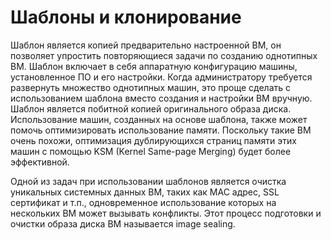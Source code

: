 # Шаблоны и клонирование

Шаблон является копией предварительно настроенной ВМ, он позволяет упростить повторяющиеся задачи по созданию однотипных ВМ. Шаблон включает в себя аппаратную конфигурацию машины, установленное ПО и его настройки. Когда администратору требуется развернуть множество однотипных машин, это проще сделать с использованием шаблона вместо создания и настройки ВМ вручную. Шаблон является побитной копией оригинального образа диска. Использование машин, созданных на основе шаблона, также может помочь оптимизировать использование памяти. Поскольку такие ВМ очень похожи, оптимизация дублирующихся страниц памяти этих машин с помощью KSM (Kernel Same-page Merging) будет более эффективной.

Одной из задач при использовании шаблонов является очистка уникальных системных данных ВМ, таких как MAC адрес, SSL сертификат и т.п., одновременное использование которых на нескольких ВМ может вызывать конфликты. Этот процесс подготовки и очистки образа диска ВМ называется image sealing.
